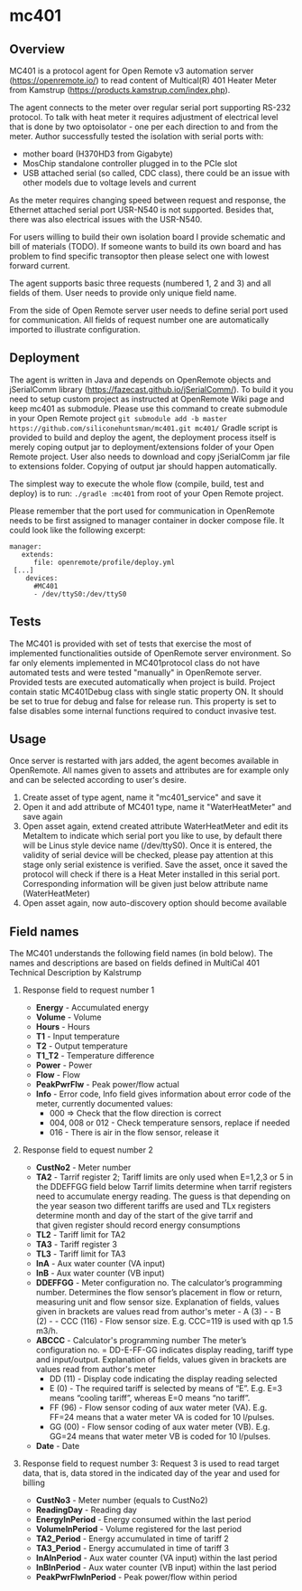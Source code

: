 # mc401
## Overview
MC401 is a protocol agent for Open Remote v3 automation server (https://openremote.io/) to read content of Multical(R) 401 Heater Meter from Kamstrup (https://products.kamstrup.com/index.php). 

The agent connects to the meter over regular serial port supporting RS-232 protocol. To talk with heat meter it requires adjustment of electrical level that is done by two optoisolator - one per each direction to and from the meter. Author successfully tested the isolation with serial ports with:
* mother board (H370HD3 from Gigabyte)
* MosChip standalone controller plugged in to the PCIe slot
* USB attached serial (so called, CDC class), there could be an issue with other models due to voltage levels and current 

As the meter requires changing speed between request and response, the Ethernet attached serial port USR-N540 is not supported. Besides that, there was also electrical issues with the USR-N540.

For users willing to build their own isolation board I provide schematic and bill of materials (TODO). If someone wants to build its own board and has problem to find specific transoptor then please select one with lowest forward current.

The agent supports basic three requests (numbered 1, 2 and 3) and all fields of them. User needs to provide only unique field name.

From the side of Open Remote server user needs to define serial port used for communication. All fields of request number one are automatically imported to illustrate configuration. 

## Deployment
The agent is written in Java and depends on OpenRemote objects and jSerialComm library (https://fazecast.github.io/jSerialComm/). To build it you need to setup custom project as instructed at OpenRemote Wiki page and keep mc401 as submodule. Please use this command to create submodule in your Open Remote project `git submodule add -b master https://github.com/siliconehuntsman/mc401.git mc401/`
Gradle script is provided to build and deploy the agent, the deployment process itself is merely coping output jar to deployment/extensions folder of your Open Remote project. User also needs to download and copy jSerialComm jar file to extensions folder. Copying of output jar should happen automatically.

The simplest way to execute the whole flow (compile, build, test and deploy) is to run: `./gradle :mc401` from root of your Open Remote project.

Please remember that the port used for communication in OpenRemote needs to be first assigned to manager container in docker compose file. It could look like the following excerpt:
``` 
manager:
   extends:
      file: openremote/profile/deploy.yml
 [...]
    devices:
      #MC401
      - /dev/ttyS0:/dev/ttyS0
```    

## Tests
The MC401 is provided with set of tests that exercise the most of implemented functionalities outside of OpenRemote server environment. So far only elements implemented in MC401protocol class do not have automated tests and were tested "manually" in OpenRemote server. Provided tests are executed automatically when project is build. Project contain static MC401Debug class with single static property ON. It should be set to true for debug and false for release run. This property is set to false disables some internal functions required to conduct invasive test.


## Usage
Once server is restarted with jars added, the agent becomes available in OpenRemote. All names given to assets and attributes are for example only and can be selected according to user's desire.
1. Create asset of type agent, name it "mc401_service" and save it
2. Open it and add attribute of MC401 type, name it "WaterHeatMeter" and save again
3. Open asset again, extend created attribute WaterHeatMeter and edit its MetaItem to indicate which serial port you like to use, by default there will be Linus style device name (/dev/ttyS0). Once it is entered, the validity of serial device will be checked, please pay attention at this stage only serial existence is verified. Save the asset, once it saved the protocol will check if there is a Heat Meter installed in this serial port. Corresponding information will be given just below attribute name (WaterHeatMeter)
4. Open asset again, now auto-discovery option should become available

## Field names
The MC401 understands the following field names (in bold below). The names and descriptions are based on fields defined in MultiCal 401 Technical Description by Kalstrump
1. Response field to request number 1 
   * **Energy** - Accumulated energy
   * **Volume** - Volume
   * **Hours** - Hours
   * **T1** - Input temperature
   * **T2** - Output temperature
   * **T1_T2** - Temperature difference
   * **Power** - Power
   * **Flow** - Flow
   * **PeakPwrFlw** - Peak power/flow actual
   * **Info** - Error code, Info field gives information about error code of the meter, currently documented values:
     - 000 => Check that the flow direction is correct
     - 004, 008 or 012 - Check temperature sensors, replace if needed
     - 016 - There is air in the flow sensor, release it
     
2. Response field to equest number 2
   * **CustNo2** - Meter number
   * **TA2** - Tarrif register 2; Tariff limits are only used when E=1,2,3 or 5 in the DDEFFGG field below
            Tarrif limits determine when tarrif registers need to accumulate energy reading.
            The guess is that depending on the year season two different tariffs are used and
            TLx registers determine month and day of the start of the give tarrif and  
            that given register should record energy consumptions
   * **TL2** - Tariff limit for TA2
   * **TA3** - Tariff register 3
   * **TL3** - Tariff limit for TA3
   * **InA** - Aux water counter (VA input)
   * **InB** - Aux water counter (VB input)
   * **DDEFFGG** - Meter configuration no.
        The calculator’s programming number. Determines the flow sensor’s placement in flow or
          return, measuring unit and flow sensor size.
        Explanation of fields, values given in brackets are values read from author's meter
         - A (3)     - 
         - B (2)     -
         - CCC (116) - Flow sensor size. E.g. CCC=119 is used with qp 1.5 m3/h.
   * **ABCCC** - Calculator's programming number
        The meter’s configuration no. = DD-E-FF-GG indicates display reading, tariff type and input/output.
        Explanation of fields, values given in brackets are values read from author's meter
     - DD (11) - Display code indicating the display reading selected
     - E  (0)  - The required tariff is selected by means of “E”. E.g. E=3 means “cooling tariff”, whereas E=0 means “no tariff”.
     - FF (96) - Flow sensor coding of aux water meter (VA). E.g. FF=24 means that a water meter VA is coded for 10 l/pulses.
     - GG (00) - Flow sensor coding of aux water meter (VB). E.g. GG=24 means that water meter VB is coded for 10 l/pulses.
    * **Date** - Date
    
3. Response field to request number 3: Request 3 is used to read target data, that is, data stored in the indicated day of the year and used for billing
   * **CustNo3** - Meter number (equals to CustNo2)
   * **ReadingDay** - Reading day
   * **EnergyInPeriod** - Energy consumed within the last period
   * **VolumeInPeriod** - Volume registered for the last period
   * **TA2_Period** - Energy accumulated in time of tariff 2
   * **TA3_Period** - Energy accumulated in time of tariff 3
   * **InAInPeriod** - Aux water counter (VA input) within the last period
   * **InBInPeriod** - Aux water counter (VB input) within the last period
   * **PeakPwrFlwInPeriod** - Peak power/flow within period

